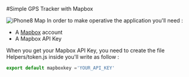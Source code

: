 #Simple GPS Tracker with Mapbox

![iPhone8 Map](https://github.com/Tonioverzeworld/simple-gps-tracker-react-native-mapbox/master/docs/react_native_mapbox_tracker001.png "Mapbox Tracker")
In order to make operative the application you'll need :
* A [Mapbox](https://www.mapbox.com) account
* A Mapbox API Key

When you get your Mapbox API Key, you need to create the file Helpers/token.js
inside you'll write as follow :
```javascript
export default mapboxkey ='YOUR_API_KEY'
```
